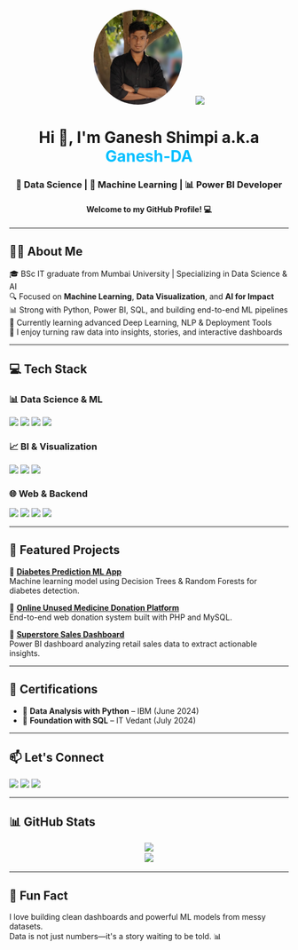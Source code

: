 <!-- Profile Image + Developer Animation -->
<p align="center">
  <img src="https://raw.githubusercontent.com/Ganesh-DA/Ganesh-DA/main/assets/ganesh-profile.jpg" width="160" style="border-radius: 50%;" />
  &nbsp;&nbsp;&nbsp;&nbsp;
  <img src="https://cdn.dribbble.com/users/1162077/screenshots/3848914/programmer.gif" width="200"/>
</p>

<h1 align="center">Hi 👋, I'm Ganesh Shimpi a.k.a <span style="color:#00bfff"><strong>Ganesh-DA</strong></span></h1>

<h3 align="center">🔬 Data Science | 🧠 Machine Learning | 📊 Power BI Developer</h3>
<h4 align="center">Welcome to my GitHub Profile! 💻</h4>

---

## 👨‍💻 About Me

🎓 BSc IT graduate from Mumbai University | Specializing in Data Science & AI  
🔍 Focused on **Machine Learning**, **Data Visualization**, and **AI for Impact**  
📊 Strong with Python, Power BI, SQL, and building end-to-end ML pipelines  
🌱 Currently learning advanced Deep Learning, NLP & Deployment Tools  
🧠 I enjoy turning raw data into insights, stories, and interactive dashboards

---

## 💻 Tech Stack

### 📊 Data Science & ML
<p>
  <img src="https://img.shields.io/badge/Python-3776AB?style=for-the-badge&logo=python&logoColor=white" />
  <img src="https://img.shields.io/badge/Pandas-150458?style=for-the-badge&logo=pandas" />
  <img src="https://img.shields.io/badge/NumPy-013243?style=for-the-badge&logo=numpy" />
  <img src="https://img.shields.io/badge/Scikit--Learn-F7931E?style=for-the-badge&logo=scikit-learn&logoColor=white" />
</p>

### 📈 BI & Visualization
<p>
  <img src="https://img.shields.io/badge/PowerBI-F2C811?style=for-the-badge&logo=powerbi&logoColor=black" />
  <img src="https://img.shields.io/badge/Tableau-E97627?style=for-the-badge&logo=tableau" />
  <img src="https://img.shields.io/badge/Excel-217346?style=for-the-badge&logo=microsoft-excel&logoColor=white" />
</p>

### 🌐 Web & Backend
<p>
  <img src="https://img.shields.io/badge/HTML5-E34F26?style=for-the-badge&logo=html5&logoColor=white" />
  <img src="https://img.shields.io/badge/CSS3-1572B6?style=for-the-badge&logo=css3&logoColor=white" />
  <img src="https://img.shields.io/badge/PHP-777BB4?style=for-the-badge&logo=php&logoColor=white" />
  <img src="https://img.shields.io/badge/MySQL-4479A1?style=for-the-badge&logo=mysql&logoColor=white" />
</p>

---

## 🚀 Featured Projects

🔹 **[Diabetes Prediction ML App](#)**  
Machine learning model using Decision Trees & Random Forests for diabetes detection.

🔹 **[Online Unused Medicine Donation Platform](#)**  
End-to-end web donation system built with PHP and MySQL.

🔹 **[Superstore Sales Dashboard](#)**  
Power BI dashboard analyzing retail sales data to extract actionable insights.

---

## 🏅 Certifications

- 🏅 **Data Analysis with Python** – IBM (June 2024)  
- 🏅 **Foundation with SQL** – IT Vedant (July 2024)

---

## 📫 Let's Connect

<p>
  <a href="mailto:ganeshshimpi330@gmail.com"><img src="https://img.shields.io/badge/-Email-D14836?style=for-the-badge&logo=gmail&logoColor=white"></a>
  <a href="https://www.linkedin.com/in/ganesh-shimpi-197b5b270"><img src="https://img.shields.io/badge/-LinkedIn-blue?style=for-the-badge&logo=linkedin&logoColor=white"></a>
  <a href="https://github.com/Ganesh-DA"><img src="https://img.shields.io/badge/-GitHub-181717?style=for-the-badge&logo=github&logoColor=white"></a>
</p>

---

## 📊 GitHub Stats

<p align="center">
  <img src="https://github-readme-stats.vercel.app/api?username=Ganesh-DA&show_icons=true&theme=tokyonight" />
  <br />
  <img src="https://github-readme-streak-stats.herokuapp.com/?user=Ganesh-DA&theme=tokyonight" />
</p>

---

## 🧠 Fun Fact

I love building clean dashboards and powerful ML models from messy datasets.  
Data is not just numbers—it's a story waiting to be told. 📊
